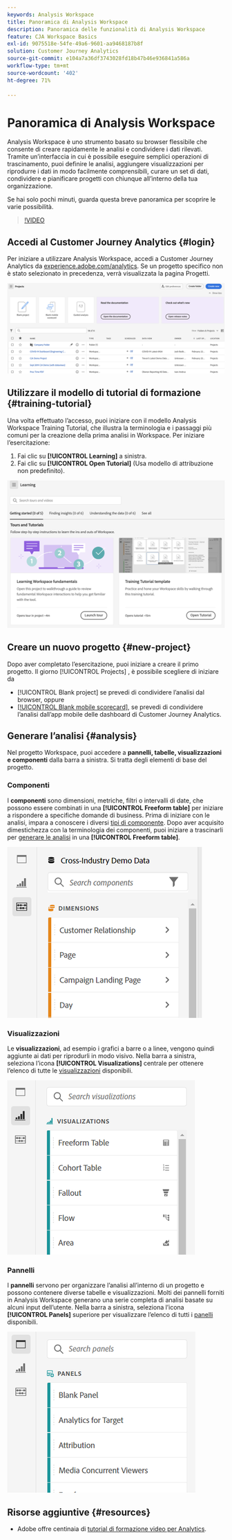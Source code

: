 ```yaml
---
keywords: Analysis Workspace
title: Panoramica di Analysis Workspace
description: Panoramica delle funzionalità di Analysis Workspace
feature: CJA Workspace Basics
exl-id: 9075518e-54fe-49a6-9601-aa9468187b8f
solution: Customer Journey Analytics
source-git-commit: e104a7a36df3743028fd18b47b46e936841a586a
workflow-type: tm+mt
source-wordcount: '402'
ht-degree: 71%

---
```


# Panoramica di Analysis Workspace

Analysis Workspace è uno strumento basato su browser flessibile che consente di creare rapidamente le analisi e condividere i dati rilevati. Tramite un’interfaccia in cui è possibile eseguire semplici operazioni di trascinamento, puoi definire le analisi, aggiungere visualizzazioni per riprodurre i dati in modo facilmente comprensibili, curare un set di dati, condividere e pianificare progetti con chiunque all’interno della tua organizzazione.

Se hai solo pochi minuti, guarda questa breve panoramica per scoprire le varie possibilità.

>[!VIDEO](https://video.tv.adobe.com/v/26266/?quality=12)

## Accedi al Customer Journey Analytics {#login}

Per iniziare a utilizzare Analysis Workspace, accedi a Customer Journey Analytics da [experience.adobe.com/analytics](https://experience.adobe.com/analytics). Se un progetto specifico non è stato selezionato in precedenza, verrà visualizzata la pagina Progetti.

![](assets/create-new-project.png)

## Utilizzare il modello di tutorial di formazione {#training-tutorial}

Una volta effettuato l’accesso, puoi iniziare con il modello Analysis Workspace Training Tutorial, che illustra la terminologia e i passaggi più comuni per la creazione della prima analisi in Workspace. Per iniziare l’esercitazione:

1. Fai clic su **[!UICONTROL Learning]** a sinistra.
1. Fai clic su **[!UICONTROL Open Tutorial]** (Usa modello di attribuzione non predefinito).

![](assets/training-tutorial.png)

## Creare un nuovo progetto {#new-project}

Dopo aver completato l’esercitazione, puoi iniziare a creare il primo progetto. Il giorno [!UICONTROL Projects] , è possibile scegliere di iniziare da

* [!UICONTROL Blank project] se prevedi di condividere l’analisi dal browser, oppure
* [[!UICONTROL Blank mobile scorecard]](/help/mobile-app/curator.md), se prevedi di condividere l’analisi dall’app mobile delle dashboard di Customer Journey Analytics.

## Generare l’analisi {#analysis}

Nel progetto Workspace, puoi accedere a **pannelli, tabelle, visualizzazioni e componenti** dalla barra a sinistra. Si tratta degli elementi di base del progetto.

### Componenti

I **componenti** sono dimensioni, metriche, filtri o intervalli di date, che possono essere combinati in una **[!UICONTROL Freeform table]** per iniziare a rispondere a specifiche domande di business. Prima di iniziare con le analisi, impara a conoscere i diversi [tipi di componente](/help/components/overview.md). Dopo aver acquisito dimestichezza con la terminologia dei componenti, puoi iniziare a trascinarli per [generare le analisi](/help/analysis-workspace/build-workspace-project/freeform-overview.md) in una **[!UICONTROL Freeform table]**.

![](assets/build-components.png)

### Visualizzazioni

Le **visualizzazioni**, ad esempio i grafici a barre o a linee, vengono quindi aggiunte ai dati per riprodurli in modo visivo. Nella barra a sinistra, seleziona l’icona **[!UICONTROL Visualizations]** centrale per ottenere l’elenco di tutte le [visualizzazioni](/help/analysis-workspace/visualizations/freeform-analysis-visualizations.md) disponibili.

![](assets/build-visualizations.png)

### Pannelli

I **pannelli** servono per organizzare l’analisi all’interno di un progetto e possono contenere diverse tabelle e visualizzazioni. Molti dei pannelli forniti in Analysis Workspace generano una serie completa di analisi basate su alcuni input dell’utente. Nella barra a sinistra, seleziona l’icona **[!UICONTROL Panels]** superiore per visualizzare l’elenco di tutti i [panelli](/help/analysis-workspace/c-panels/panels.md) disponibili.

![](assets/build-panels.png)

## Risorse aggiuntive {#resources}

* Adobe offre centinaia di [tutorial di formazione video per Analytics](https://experienceleague.adobe.com/docs/analytics-learn/tutorials/overview.html?lang=it).
